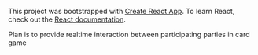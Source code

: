 This project was bootstrapped with [Create React App](https://github.com/facebook/create-react-app).
To learn React, check out the [React documentation](https://reactjs.org/).

Plan is to provide realtime interaction between participating parties in card game
